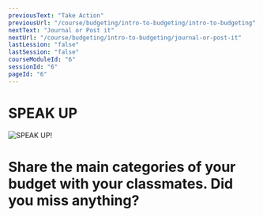 ```yaml
---
previousText: "Take Action"
previousUrl: "/course/budgeting/intro-to-budgeting/intro-to-budgeting"
nextText: "Journal or Post it"
nextUrl: "/course/budgeting/intro-to-budgeting/journal-or-post-it"
lastLession: "false"
lastSession: "false"
courseModuleId: "6"
sessionId: "6"
pageId: "6"
---
```



# SPEAK UP

![SPEAK UP!](/assets/img/lets-talk-about-it.png)

# Share the main categories of your budget with your classmates. Did you miss anything? 
<sparkle-feed-post assignment-name="Share the main categories of your budget with your classmates. Did you miss anything?" ></sparkle-feed-post>